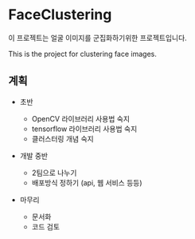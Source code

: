 # FaceClustering

이 프로젝트는 얼굴 이미지를 군집화하기위한 프로젝트입니다.

This is the project for clustering face images.

## 계획

- 초반
  - OpenCV 라이브러리 사용법 숙지
  - tensorflow 라이브러리 사용법 숙지
  - 클러스터링 개념 숙지

- 개발 중반
  - 2팀으로 나누기
  - 배포방식 정하기 (api, 웹 서비스 등등)

- 마무리
  - 문서화
  - 코드 검토